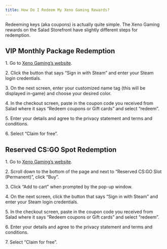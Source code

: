 ```yaml
---
title: How Do I Redeem My Xeno Gaming Rewards?
---
```


Redeeming keys (aka coupons) is actually quite simple. The Xeno Gaming rewards on the Salad Storefront have slightly
different steps for redemption. 

## VIP Monthly Package Redemption

1\. Go to [Xeno Gaming’s website](https://store.xgc.gg/checkout/packages/add/3281929/single).

2\. Click the button that says “Sign in with Steam” and enter your Steam login credentials.

3\. On the next screen, enter your customized name tag (this will be displayed in-game) and choose your desired color.

4\. In the checkout screen, paste in the coupon code you received from Salad where it says “Redeem coupons or Gift
cards” and select “redeem”.

5\. Enter your details and agree to the privacy statement and terms and conditions.

6\. Select “Claim for free”.

## Reserved CS:GO Spot Redemption

1\. Go to [Xeno Gaming’s website](https://store.xgc.gg/category/monthly).

2\. Scroll down to the bottom of the page and next to “Reserved CS:GO Slot (Permanent)”, click “Buy”.

3\. Click “Add to cart” when prompted by the pop-up window.

4\. On the next screen, click the button that says “Sign in with Steam” and enter your Steam login credentials.

5\. In the checkout screen, paste in the coupon code you received from Salad where it says “Redeem coupons or Gift
cards” and select “redeem”.

6\. Enter your details and agree to the privacy statement and terms and conditions.

7\. Select “Claim for free”.
